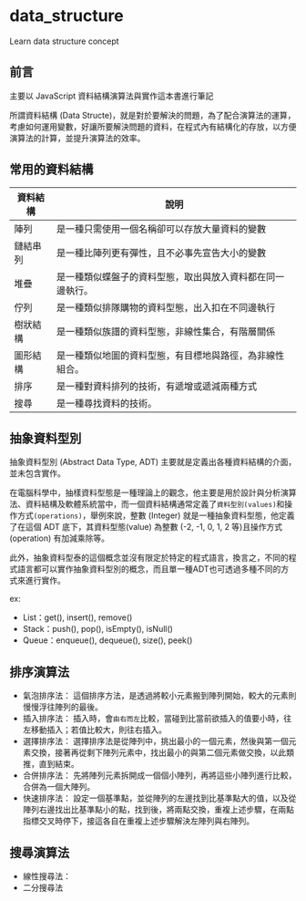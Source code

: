# data_structure
Learn data structure concept

## 前言
主要以 JavaScript 資料結構演算法與實作這本書進行筆記

所謂資料結構 (Data Structe)，就是對於要解決的問題，為了配合演算法的運算，考慮如何運用變數，好讓所要解決問題的資料，在程式內有結構化的存放，以方便演算法的計算，並提升演算法的效率。

## 常用的資料結構
|資料結構|說明|
|---|---|
|陣列|是一種只需使用一個名稱卻可以存放大量資料的變數|
|鏈結串列|是一種比陣列更有彈性，且不必事先宣告大小的變數|
|堆疊|是一種類似蝶盤子的資料型態，取出與放入資料都在同一邊執行。|
|佇列|是一種類似排隊購物的資料型態，出入扣在不同邊執行|
|樹狀結構|是一種類似族譜的資料型態，非線性集合，有階層關係|
|圖形結構|是一種類似地圖的資料型態，有目標地與路徑，為非線性組合。|
|排序|是一種對資料排列的技術，有遞增或遞減兩種方式|
|搜尋|是一種尋找資料的技術。|


## 抽象資料型別
抽象資料型別 (Abstract Data Type, ADT) 主要就是定義出各種資料結構的介面，並未包含實作。

在電腦科學中，抽樣資料型態是一種理論上的觀念，他主要是用於設計與分析演算法、資料結構及軟體系統當中，而一個資料結構通常定義了`資料型別(values)`和操作方式`(operations)`，舉例來說，整數 (Integer) 就是一種抽象資料型態，他定義了在這個 ADT 底下，其資料型態(value) 為整數 (-2, -1, 0, 1, 2 等)且操作方式(operation) 有加減乘除等。

此外，抽象資料型泰的這個概念並沒有限定於特定的程式語言，換言之，不同的程式語言都可以實作抽象資料型別的概念，而且單一種ADT也可透過多種不同的方式來進行實作。

ex:
- List：get(), insert(), remove()
- Stack：push(), pop(), isEmpty(), isNull()
- Queue：enqueue(), dequeue(), size(), peek()

## 排序演算法
- 氣泡排序法： 這個排序方法，是透過將較小元素搬到陣列開始，較大的元素則慢慢浮往陣列的最後。
- 插入排序法： 插入時，會`由右而左`比較，當碰到比當前欲插入的值要小時，往左移動插入；若值比較大，則往右插入。
- 選擇排序法： 選擇排序法是從陣列中，挑出最小的一個元素，然後與第一個元素交換，接著再從剩下陣列元素中，找出最小的與第二個元素做交換，以此類推，直到結束。
- 合併排序法： 先將陣列元素拆開成一個個小陣列，再將這些小陣列進行比較，合併為一個大陣列。
- 快速排序法： 設定一個基準點，並從陣列的左邊找到比基準點大的值，以及從陣列右邊找出比基準點小的點，找到後，將兩點交換，重複上述步驟，在兩點指標交叉時停下，接這各自在重複上述步驟解決左陣列與右陣列。


## 搜尋演算法
- 線性搜尋法：
- 二分搜尋法